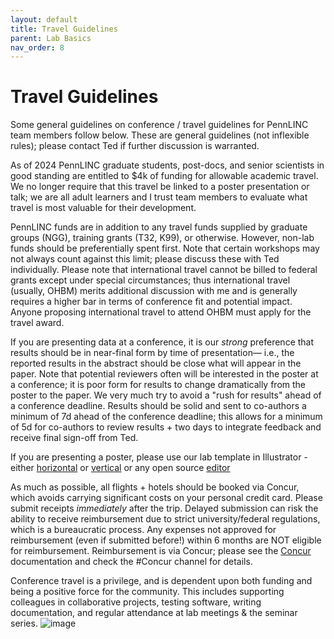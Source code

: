 ```yaml
---
layout: default
title: Travel Guidelines
parent: Lab Basics
nav_order: 8
---
```


# Travel Guidelines

Some general guidelines on conference / travel guidelines for PennLINC team members follow below.   These are general guidelines (not inflexible rules); please contact Ted if further discussion is warranted.   

As of 2024 PennLINC graduate students, post-docs, and senior scientists in good standing are entitled to $4k of funding for allowable academic travel. We no longer require that this travel be linked to a poster presentation or talk; we are all adult learners and I trust team members to evaluate what travel is most valuable for their development.   

PennLINC funds are in addition to any travel funds supplied by graduate groups (NGG), training grants (T32, K99), or otherwise.  However, non-lab funds should be preferentially spent first.  Note that certain workshops may not always count against this limit; please discuss these with Ted individually.  Please note that international travel cannot be billed to federal grants except under special circumstances; thus international travel (usually, OHBM) merits additional discussion with me and is generally requires a higher bar in terms of conference fit and potential impact.  Anyone proposing international travel to attend OHBM must apply for the travel award.

If you are presenting data at a conference, it is our _strong_ preference that results should be in near-final form by time of presentation— i.e., the reported results in the abstract should be close what will appear in the paper.  Note that potential reviewers often will be interested in the poster at a conference; it is poor form for results to change dramatically from the poster to the paper. We very much try to avoid a "rush for results" ahead of a conference deadline. Results should be solid and sent to co-authors a minimum of 7d ahead of the conference deadline; this allows for  a minimum of 5d for co-authors to review results + two days to integrate feedback and receive final sign-off from Ted.

If you are presenting a poster, please use our lab template in Illustrator - either [horizontal](https://github.com/PennLINC/PennLINC.github.io/raw/main/docs/LabHome/poster.ai) or [vertical](https://github.com/PennLINC/PennLINC.github.io/raw/main/docs/LabHome/poster_vertical.ai) or any open source [editor](https://github.com/PennLINC/PennLINC.github.io/raw/main/docs/LabHome/poster.svg)

As much as possible, all flights + hotels should be booked via Concur, which avoids carrying significant costs on your personal credit card. Please submit receipts _immediately_ after the trip. Delayed submission can risk the ability to receive reimbursement due to strict university/federal regulations, which is a bureaucratic process.  Any expenses not approved for reimbursement (even if submitted before!) within 6 months are NOT eligible for reimbursement. Reimbursement is via Concur; please see the [Concur](https://pennlinc.github.io/docs/LabHome/CONCUR_Reimbursement/) documentation and check the #Concur channel for details. 

Conference travel is a privilege, and is dependent upon both funding and being a positive force for the community. This includes supporting colleagues in collaborative projects, testing software, writing documentation, and regular attendance at lab meetings & the seminar series.
![image](https://github.com/PennLINC/PennLINC.github.io/assets/7276743/0318b382-ce89-4684-a98d-e25890683bf6)

